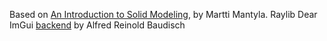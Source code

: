 Based on [An Introduction to Solid Modeling](https://www.amazon.com/Introduction-Solid-Modeling-Martti-Mantyla/dp/0716780151), by Martti Mantyla.
Raylib Dear ImGui [backend](https://github.com/alfredbaudisch/raylib-cimgui) by Alfred Reinold Baudisch